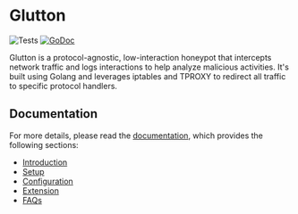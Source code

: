 # Glutton
![Tests](https://github.com/mushorg/glutton/actions/workflows/workflow.yml/badge.svg)
[![GoDoc](https://godoc.org/github.com/mushorg/glutton?status.svg)](https://godoc.org/github.com/mushorg/glutton)

Glutton is a protocol-agnostic, low-interaction honeypot that intercepts network traffic and logs interactions to help analyze malicious activities. It's built using Golang and leverages iptables and TPROXY to redirect all traffic to specific protocol handlers.

## Documentation
For more details, please read the [documentation](https://go-glutton.readthedocs.io/en/latest/), which provides the following sections:

* [Introduction](https://go-glutton.readthedocs.io/en/latest/)
* [Setup](https://go-glutton.readthedocs.io/en/latest/setup/)
* [Configuration](https://go-glutton.readthedocs.io/en/latest/configuration/)
* [Extension](https://go-glutton.readthedocs.io/en/latest/extension/)
* [FAQs](https://go-glutton.readthedocs.io/en/latest/faq/)